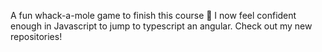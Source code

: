 A fun whack-a-mole game to finish this course 💪
I now feel confident enough in Javascript to jump to typescript an angular. Check out my new repositories!
